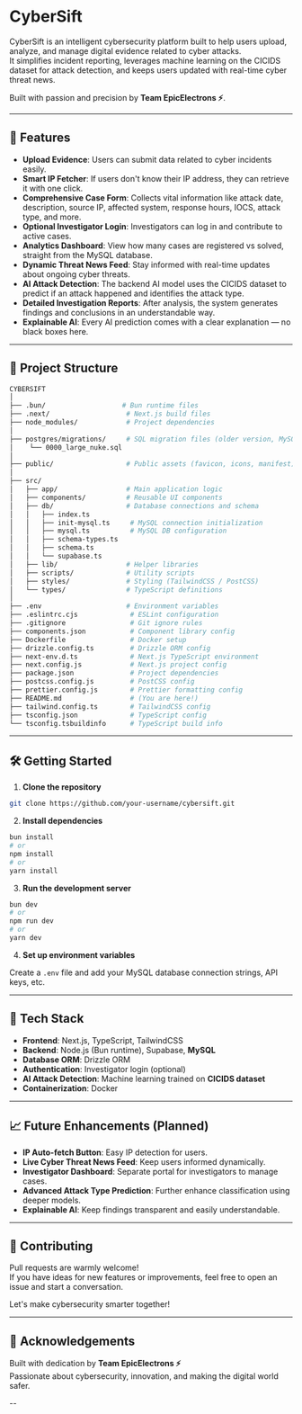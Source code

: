 
# CyberSift

CyberSift is an intelligent cybersecurity platform built to help users upload, analyze, and manage digital evidence related to cyber attacks.  
It simplifies incident reporting, leverages machine learning on the CICIDS dataset for attack detection, and keeps users updated with real-time cyber threat news.

Built with passion and precision by **Team EpicElectrons ⚡**.

---

## 🚀 Features

- **Upload Evidence**: Users can submit data related to cyber incidents easily.
- **Smart IP Fetcher**: If users don't know their IP address, they can retrieve it with one click.
- **Comprehensive Case Form**: Collects vital information like attack date, description, source IP, affected system, response hours, IOCS, attack type, and more.
- **Optional Investigator Login**: Investigators can log in and contribute to active cases.
- **Analytics Dashboard**: View how many cases are registered vs solved, straight from the MySQL database.
- **Dynamic Threat News Feed**: Stay informed with real-time updates about ongoing cyber threats.
- **AI Attack Detection**: The backend AI model uses the CICIDS dataset to predict if an attack happened and identifies the attack type.
- **Detailed Investigation Reports**: After analysis, the system generates findings and conclusions in an understandable way.
- **Explainable AI**: Every AI prediction comes with a clear explanation — no black boxes here.

---

## 📁 Project Structure

```bash
CYBERSIFT
│
├── .bun/                   # Bun runtime files
├── .next/                   # Next.js build files
├── node_modules/            # Project dependencies
│
├── postgres/migrations/     # SQL migration files (older version, MySQL now used)
│    └── 0000_large_nuke.sql
│
├── public/                  # Public assets (favicon, icons, manifest)
│
├── src/
│   ├── app/                 # Main application logic
│   ├── components/          # Reusable UI components
│   ├── db/                  # Database connections and schema
│   │   ├── index.ts
│   │   ├── init-mysql.ts     # MySQL connection initialization
│   │   ├── mysql.ts          # MySQL DB configuration
│   │   ├── schema-types.ts
│   │   ├── schema.ts
│   │   └── supabase.ts
│   ├── lib/                 # Helper libraries
│   ├── scripts/             # Utility scripts
│   ├── styles/              # Styling (TailwindCSS / PostCSS)
│   └── types/               # TypeScript definitions
│
├── .env                     # Environment variables
├── .eslintrc.cjs             # ESLint configuration
├── .gitignore                # Git ignore rules
├── components.json           # Component library config
├── Dockerfile                # Docker setup
├── drizzle.config.ts         # Drizzle ORM config
├── next-env.d.ts             # Next.js TypeScript environment
├── next.config.js            # Next.js project config
├── package.json              # Project dependencies
├── postcss.config.js         # PostCSS config
├── prettier.config.js        # Prettier formatting config
├── README.md                 # (You are here!)
├── tailwind.config.ts        # TailwindCSS config
├── tsconfig.json             # TypeScript config
└── tsconfig.tsbuildinfo      # TypeScript build info
```

---

## 🛠️ Getting Started

1. **Clone the repository**

```bash
git clone https://github.com/your-username/cybersift.git
```

2. **Install dependencies**

```bash
bun install
# or
npm install
# or
yarn install
```

3. **Run the development server**

```bash
bun dev
# or
npm run dev
# or
yarn dev
```

4. **Set up environment variables**

Create a `.env` file and add your MySQL database connection strings, API keys, etc.

---

## 🧠 Tech Stack

- **Frontend**: Next.js, TypeScript, TailwindCSS
- **Backend**: Node.js (Bun runtime), Supabase, **MySQL**
- **Database ORM**: Drizzle ORM
- **Authentication**: Investigator login (optional)
- **AI Attack Detection**: Machine learning trained on **CICIDS dataset**
- **Containerization**: Docker

---

## 📈 Future Enhancements (Planned)

- **IP Auto-fetch Button**: Easy IP detection for users.
- **Live Cyber Threat News Feed**: Keep users informed dynamically.
- **Investigator Dashboard**: Separate portal for investigators to manage cases.
- **Advanced Attack Type Prediction**: Further enhance classification using deeper models.
- **Explainable AI**: Keep findings transparent and easily understandable.

---

## 🤝 Contributing

Pull requests are warmly welcome!  
If you have ideas for new features or improvements, feel free to open an issue and start a conversation.

Let's make cybersecurity smarter together!

---

## 🧡 Acknowledgements

Built with dedication by **Team EpicElectrons ⚡**  
Passionate about cybersecurity, innovation, and making the digital world safer.

--
